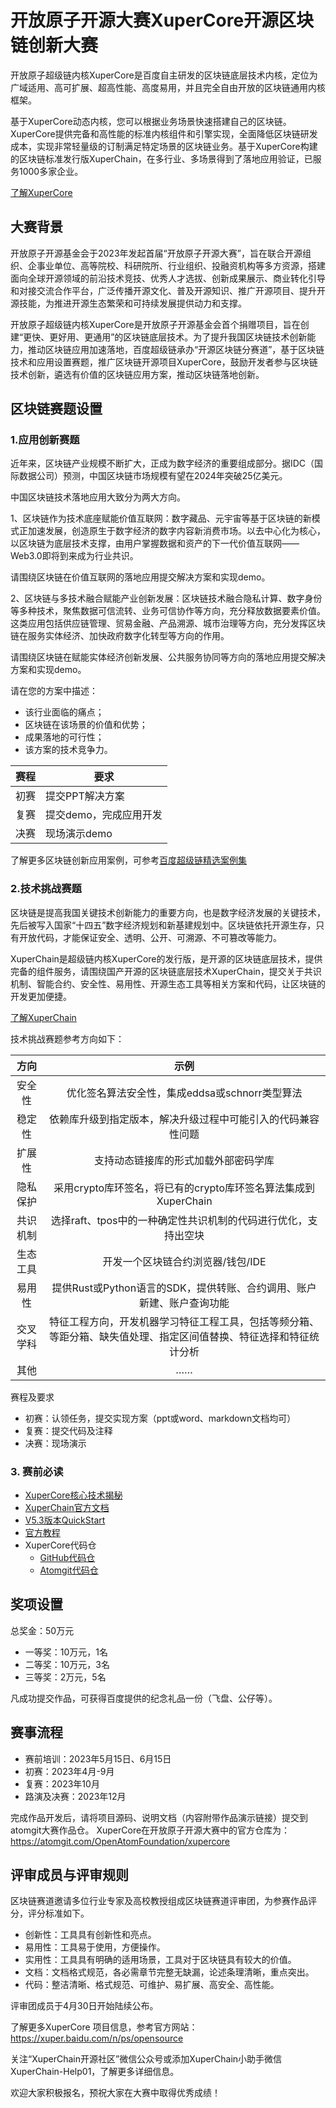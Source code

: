 # 开放原子开源大赛XuperCore开源区块链创新大赛

开放原子超级链内核XuperCore是百度自主研发的区块链底层技术内核，定位为广域适用、高可扩展、超高性能、高度易用，并且完全自由开放的区块链通用内核框架。

基于XuperCore动态内核，您可以根据业务场景快速搭建自己的区块链。XuperCore提供完备和高性能的标准内核组件和引擎实现，全面降低区块链研发成本，实现非常轻量级的订制满足特定场景的区块链业务。基于XuperCore构建的区块链标准发行版XuperChain，在多行业、多场景得到了落地应用验证，已服务1000多家企业。

[了解XuperCore](https://mp.weixin.qq.com/s/pLQq_Qw8XyXJihEOXWv8Gg)

## 大赛背景

开放原子开源基金会于2023年发起首届“开放原子开源大赛”，旨在联合开源组织、企事业单位、高等院校、科研院所、行业组织、投融资机构等多方资源，搭建面向全球开源领域的前沿技术竞技、优秀人才选拔、创新成果展示、商业转化引导和对接交流合作平台，广泛传播开源文化、普及开源知识、推广开源项目、提升开源技能，为推进开源生态繁荣和可持续发展提供动力和支撑。

开放原子超级链内核XuperCore是开放原子开源基金会首个捐赠项目，旨在创建“更快、更好用、更通用”的区块链底层技术。为了提升我国区块链技术创新能力，推动区块链应用加速落地，百度超级链承办“开源区块链分赛道”，基于区块链技术和应用设置赛题，推广区块链开源项目XuperCore，鼓励开发者参与区块链技术创新，遴选有价值的区块链应用方案，推动区块链落地创新。


## 区块链赛题设置

### 1.应用创新赛题

近年来，区块链产业规模不断扩大，正成为数字经济的重要组成部分。据IDC（国际数据公司）预测，中国区块链市场规模有望在2024年突破25亿美元。

中国区块链技术落地应用大致分为两大方向。

1、区块链作为技术底座赋能价值互联网：数字藏品、元宇宙等基于区块链的新模式正加速发展，创造原生于数字经济的数字内容新消费市场。以去中心化为核心，以区块链为底层技术支撑，由用户掌握数据和资产的下一代价值互联网——Web3.0即将到来成为行业共识。

请围绕区块链在价值互联网的落地应用提交解决方案和实现demo。

2、区块链与多技术融合赋能产业创新发展：区块链技术融合隐私计算、数字身份等多种技术，聚焦数据可信流转、业务可信协作等方向，充分释放数据要素价值。这类应用包括供应链管理、贸易金融、产品溯源、城市治理等方向，充分发挥区块链在服务实体经济、加快政府数字化转型等方向的作用。

请围绕区块链在赋能实体经济创新发展、公共服务协同等方向的落地应用提交解决方案和实现demo。

请在您的方案中描述：
- 该行业面临的痛点；
- 区块链在该场景的价值和优势；
- 成果落地的可行性；
- 该方案的技术竞争力。

赛程 | 要求
---- | ----
初赛 | 提交PPT解决方案
复赛 | 提交demo，完成应用开发
决赛 | 现场演示demo

了解更多区块链创新应用案例，可参考[百度超级链精选案例集](https://mp.weixin.qq.com/s/Q3TqrKQ34EMuUsrW46nSpg)

### 2.技术挑战赛题

区块链是提高我国关键技术创新能力的重要方向，也是数字经济发展的关键技术，先后被写入国家“十四五”数字经济规划和新基建规划中。区块链依托开源生存，只有开放代码，才能保证安全、透明、公开、可溯源、不可篡改等能力。

XuperChain是超级链内核XuperCore的发行版，是开源的区块链底层技术，提供完备的组件服务，请围绕国产开源的区块链底层技术XuperChain，提交关于共识机制、智能合约、安全性、易用性、开源生态工具等相关方案和代码，让区块链的开发更加便捷。

[了解XuperChain](https://github.com/xuperchain/xuperchain "查看XuperChain github代码仓")

技术挑战赛题参考方向如下：

方向 | 示例
:------:|:------:
安全性 | 优化签名算法安全性，集成eddsa或schnorr类型算法
稳定性 | 依赖库升级到指定版本，解决升级过程中可能引入的代码兼容性问题
扩展性 | 支持动态链接库的形式加载外部密码学库
隐私保护 | 采用crypto库环签名，将已有的crypto库环签名算法集成到XuperChain
共识机制 | 选择raft、tpos中的一种确定性共识机制的代码进行优化，支持出空块
生态工具 | 开发一个区块链合约浏览器/钱包/IDE
易用性 | 提供Rust或Python语言的SDK，提供转账、合约调用、账户新建、账户查询功能
交叉学科 | 特征工程方向，开发机器学习特征工程工具，包括等频分箱、等距分箱、缺失值处理、指定区间值替换、特征选择和特征统计分析
其他 | ……

赛程及要求

* 初赛：认领任务，提交实现方案（ppt或word、markdown文档均可）
* 复赛：提交代码及注释
* 决赛：现场演示

### 3. 赛前必读

* [XuperCore核心技术揭秘](https://mp.weixin.qq.com/s/pLQq_Qw8XyXJihEOXWv8Gg)
* [XuperChain官方文档](https://xuper.baidu.com/n/xuperdoc/index.html) 
* [V5.3版本QuickStart](https://xuper.baidu.com/n/xuperdoc/v5.3/quickstart/quickstart.html)
* [官方教程](https://xuper.baidu.com/n/college)
* XuperCore代码仓
    * [GitHub代码仓](https://github.com/OpenAtomFoundation/xupercore)
    * [Atomgit代码仓](https://atomgit.com/OpenAtomFoundation/xupercore)
   

## 奖项设置

总奖金：50万元

* 一等奖：10万元，1名
* 二等奖：10万元，3名
* 三等奖：2万元，5名

凡成功提交作品，可获得百度提供的纪念礼品一份（飞盘、公仔等）。

## 赛事流程

* 赛前培训：2023年5月15日、6月15日
* 初赛：2023年4月-9月
* 复赛：2023年10月
* 路演及决赛：2023年12月

完成作品开发后，请将项目源码、说明文档（内容附带作品演示链接）提交到atomgit大赛作品仓。
XuperCore在开放原子开源大赛中的官方仓库为：https://atomgit.com/OpenAtomFoundation/xupercore


## 评审成员与评审规则

区块链赛道邀请多位行业专家及高校教授组成区块链赛道评审团，为参赛作品评分，评分标准如下。

* 创新性：工具具有创新性和亮点。
* 易用性：工具易于使用，方便操作。
* 实用性：工具具有明确的适用场景，工具对于区块链具有较大的价值。
* 文档：文档格式规范，各必需章节完整无缺漏，论述条理清晰，重点突出。
* 代码：整洁清晰、格式规范、可维护、易扩展、高安全、高性能。


评审团成员于4月30日开始陆续公布。

了解更多XuperCore 项目信息，参考官方网站：
https://xuper.baidu.com/n/ps/opensource

关注“XuperChain开源社区”微信公众号或添加XuperChain小助手微信XuperChain-Help01，了解更多详细信息。

欢迎大家积极报名，预祝大家在大赛中取得优秀成绩！